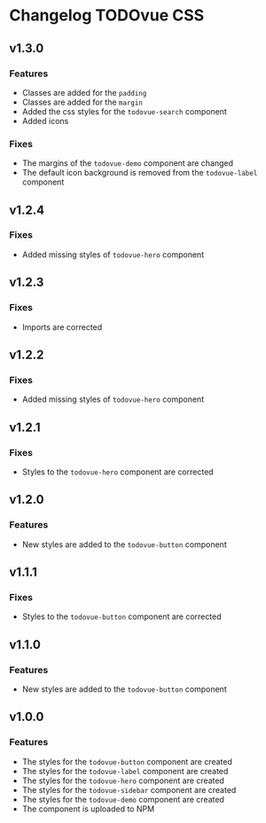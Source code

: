 # Changelog **TODOvue CSS**

## v1.3.0
### Features
* Classes are added for the `padding`
* Classes are added for the `margin`
* Added the css styles for the `todovue-search` component
* Added icons
### Fixes
* The margins of the `todovue-demo` component are changed
* The default icon background is removed from the `todovue-label` component

## v1.2.4
### Fixes
* Added missing styles of `todovue-hero` component

## v1.2.3
### Fixes
* Imports are corrected

## v1.2.2
### Fixes
* Added missing styles of `todovue-hero` component

## v1.2.1
### Fixes
* Styles to the `todovue-hero` component are corrected

## v1.2.0
### Features
* New styles are added to the `todovue-button` component


## v1.1.1
### Fixes
* Styles to the `todovue-button` component are corrected

## v1.1.0
### Features
* New styles are added to the `todovue-button` component

## v1.0.0
### Features
* The styles for the `todovue-button` component are created
* The styles for the `todovue-label` component are created
* The styles for the `todovue-hero` component are created
* The styles for the `todovue-sidebar` component are created
* The styles for the `todovue-demo` component are created
* The component is uploaded to NPM

